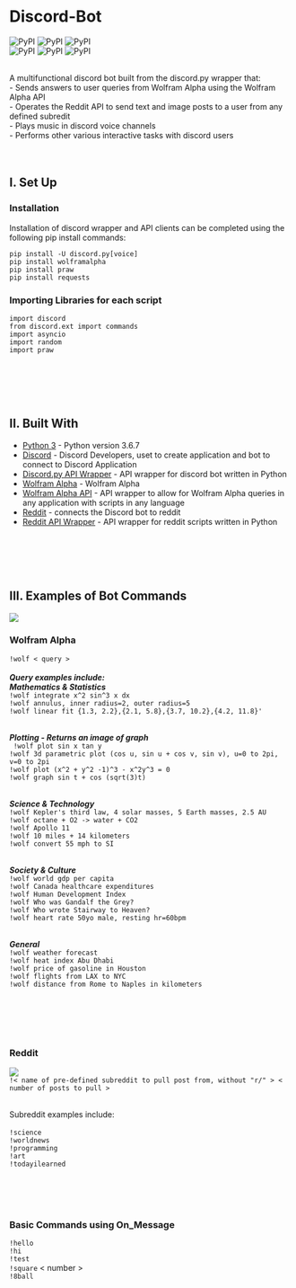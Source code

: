 # Discord-Bot

![PyPI](https://img.shields.io/badge/python-3.4--3.6-5ba7e5.svg)
![PyPI](https://img.shields.io/badge/code_size-24.56_kB-51c0d1.svg)
![PyPI](https://img.shields.io/badge/scripts-6-72b73a.svg)
<br>
![PyPI](https://img.shields.io/badge/API-Wolfram_Alpha-e27177.svg)
![PyPI](https://img.shields.io/badge/API-Reddit-ed8653.svg)
![PyPI](https://img.shields.io/badge/applications-Discord-779bce.svg)


<br>
A multifunctional discord bot built from the discord.py wrapper that: <br>
- Sends answers to user queries from Wolfram Alpha using the Wolfram Alpha API <br>
- Operates the Reddit API to send text and image posts to a user from any defined subredit <br>
- Plays music in discord voice channels <br>
- Performs other various interactive tasks with discord users
<br><br><br>


## I. Set Up
### Installation
Installation of discord wrapper and API clients can be completed using the following pip install commands:
```
pip install -U discord.py[voice]   
pip install wolframalpha 
pip install praw  
pip install requests
```
###  Importing Libraries for each script
```
import discord
from discord.ext import commands
import asyncio
import random
import praw
```
 <br><br> <br><br>
## II. Built With
* [Python 3](https://www.python.org/downloads/release/python-367/) - Python version 3.6.7
* [Discord](https://discordapp.com/developers/applications/) - Discord Developers, uset to create application and bot to connect to Discord Application
* [Discord.py API Wrapper](https://github.com/Rapptz/discord.py) - API wrapper for discord bot written in Python
* [Wolfram Alpha](https://www.wolframalpha.com/) - Wolfram Alpha
* [Wolfram Alpha API](https://products.wolframalpha.com/api/) - API wrapper to allow for Wolfram Alpha queries in any application with scripts in any language
* [Reddit](https://www.reddit.com/prefs/apps) - connects the Discord bot to reddit
* [Reddit API Wrapper](https://github.com/praw-dev/praw) - API wrapper for reddit scripts written in Python


 <br><br> <br><br>
 
## III. Examples of Bot Commands
[![](https://upload.wikimedia.org/wikipedia/commons/thumb/1/16/Wolfram_Alpha_logo.svg/500px-Wolfram_Alpha_logo.svg.png)](https://www.wolframalpha.com/) <br>


### Wolfram Alpha
`!wolf < query >`
<br> <br>
***Query examples include:***
<br> 
***Mathematics & Statistics*** <br>
  `!wolf integrate x^2 sin^3 x dx` <br>
  `!wolf annulus, inner radius=2, outer radius=5 ` <br>
  `!wolf linear fit {1.3, 2.2},{2.1, 5.8},{3.7, 10.2},{4.2, 11.8}'` <br> <br>
  
***Plotting - Returns an image of graph*** <br>
  ` !wolf plot sin x tan y` <br> 
  `!wolf 3d parametric plot (cos u, sin u + cos v, sin v), u=0 to 2pi, v=0 to 2pi` <br>
   `!wolf plot (x^2 + y^2 -1)^3 - x^2y^3 = 0 ` <br>
  `!wolf graph sin t + cos (sqrt(3)t)` <br><br>
  
  
***Science & Technology*** <br>
  `!wolf Kepler's third law, 4 solar masses, 5 Earth masses, 2.5 AU` <br>
  `!wolf octane + O2 -> water + CO2` <br>
  `!wolf Apollo 11` <br>
  `!wolf 10 miles + 14 kilometers` <br>
  `!wolf convert 55 mph to SI` <br><br>
  

***Society & Culture*** <br> 
  `!wolf world gdp per capita` <br>
  `!wolf Canada healthcare expenditures` <br>
  `!wolf Human Development Index` <br>
  `!wolf Who was Gandalf the Grey?` <br>
  `!wolf Who wrote Stairway to Heaven?` <br>
  `!wolf heart rate 50yo male, resting hr=60bpm` <br> <br>
  
***General*** <br>
 ` !wolf weather forecast ` <br>
  `!wolf heat index Abu Dhabi` <br>
  `!wolf price of gasoline in Houston` <br>
  `!wolf flights from LAX to NYC ` <br>
  `!wolf distance from Rome to Naples in kilometers` <br>
 
 <br><br> <br><br>
### Reddit
[![](https://3j6x6z2bx1qq1aawwt3b6y0a-wpengine.netdna-ssl.com/wp-content/uploads/post/reddit-logo-390x142.png)](https://www.reddit.com/) <br>
`!< name of pre-defined subreddit to pull post from, without "r/" > < number of posts to pull >`
 <br> <br>

 
Subreddit examples include: <br> <br>
`!science` <br>
`!worldnews` <br>
`!programming` <br>
`!art` <br>
`!todayilearned`  
<br><br> <br><br>

### Basic Commands using On_Message
`!hello` <br>
`!hi` <br>
`!test` <br>
`!square` < number > <br>
`!8ball `
